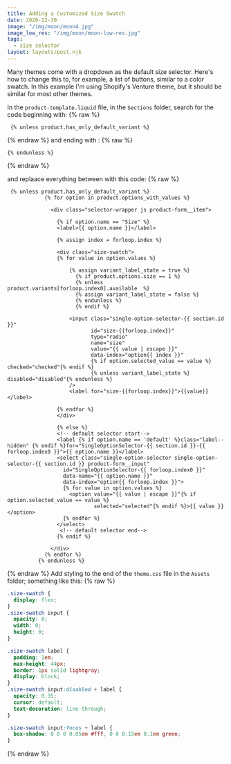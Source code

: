 ```yaml
---
title: Adding a Customized Size Swatch
date: 2020-12-30
image: "/img/moon/moon4.jpg"
image_low_res: "/img/moon/moon-low-res.jpg"
tags:
  - size selector
layout: layouts/post.njk
---
```


Many themes come with a dropdown as the default size selector. Here's how to change this to, for example, a list of buttons, similar to a color swatch. In this example I'm using Shopify's Venture theme, but it should be similar for most other themes.

In the `product-template.liquid` file, in the `Sections` folder, search for the code beginning with:
{% raw %}

```
 {% unless product.has_only_default_variant %}
```

{% endraw %}
and ending with :
{% raw %}

```
{% endunless %}
```

{% endraw %}

and replaace everything between with this code:
{% raw %}

```
 {% unless product.has_only_default_variant %}
            {% for option in product.options_with_values %}

              <div class="selector-wrapper js product-form__item">

                {% if option.name == "Size" %}
                <label>{{ option.name }}</label>

                {% assign index = forloop.index %}

                <div class="size-swatch">
                {% for value in option.values %}

                    {% assign variant_label_state = true %}
                      {% if product.options.size == 1 %}
                      {% unless product.variants[forloop.index0].available  %}
                      {% assign variant_label_state = false %}
                      {% endunless %}
                      {% endif %}

                	<input class="single-option-selector-{{ section.id }}"
                           id="size-{{forloop.index}}"
                           type="radio"
                           name="size"
                           value="{{ value | escape }}"
                           data-index="option{{ index }}"
                           {% if option.selected_value == value %} checked="checked"{% endif %}
                           {% unless variant_label_state %} disabled="disabled"{% endunless %}
              		/>
                    <label for="size-{{forloop.index}}">{{value}}</label>

                {% endfor %}
                </div>

                {% else %}
                <!-- default selector start-->
                <label {% if option.name == 'default' %}class="label--hidden" {% endif %}for="SingleOptionSelector-{{ section.id }}-{{ forloop.index0 }}">{{ option.name }}</label>
                <select class="single-option-selector single-option-selector-{{ section.id }} product-form__input"
                  id="SingleOptionSelector-{{ forloop.index0 }}"
                  data-name="{{ option.name }}"
                  data-index="option{{ forloop.index }}">
                  {% for value in option.values %}
                    <option value="{{ value | escape }}"{% if option.selected_value == value %}
                            selected="selected"{% endif %}>{{ value }}</option>
                  {% endfor %}
                </select>
                 <!-- default selector end-->
                {% endif %}

              </div>
            {% endfor %}
          {% endunless %}
```

{% endraw %}
Add styling to the end of the `theme.css` file in the `Assets` folder; something like this:
{% raw %}

```css
.size-swatch {
  display: flex;
}
.size-swatch input {
  opacity: 0;
  width: 0;
  height: 0;
}

.size-swatch label {
  padding: 1em;
  max-height: 44px;
  border: 1px solid lightgray;
  display: block;
}
.size-swatch input:disabled + label {
  opacity: 0.35;
  cursor: default;
  text-decoration: line-through;
}

.size-swatch input:focus + label {
  box-shadow: 0 0 0 0.05em #fff, 0 0 0.15em 0.1em green;
}
```

{% endraw %}
